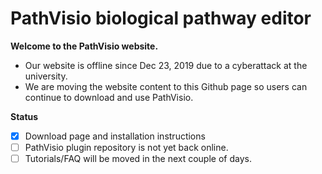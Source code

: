 # PathVisio biological pathway editor
**Welcome to the PathVisio website.**

* Our website is offline since Dec 23, 2019 due to a cyberattack at the university.
* We are moving the website content to this Github page so users can continue to download and use PathVisio.

**Status**
- [x]  Download page and installation instructions
- [ ]  PathVisio plugin repository is not yet back online.
- [ ]  Tutorials/FAQ will be moved in the next couple of days.
